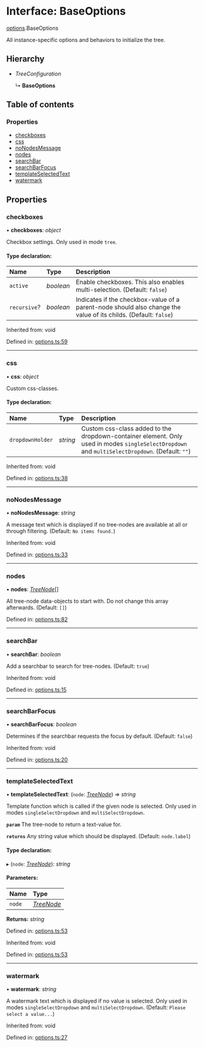 # Interface: BaseOptions

[options](../modules/options.md).BaseOptions

All instance-specific options and behaviors to initialize the tree.

## Hierarchy

* *TreeConfiguration*

  ↳ **BaseOptions**

## Table of contents

### Properties

- [checkboxes](options.baseoptions.md#checkboxes)
- [css](options.baseoptions.md#css)
- [noNodesMessage](options.baseoptions.md#nonodesmessage)
- [nodes](options.baseoptions.md#nodes)
- [searchBar](options.baseoptions.md#searchbar)
- [searchBarFocus](options.baseoptions.md#searchbarfocus)
- [templateSelectedText](options.baseoptions.md#templateselectedtext)
- [watermark](options.baseoptions.md#watermark)

## Properties

### checkboxes

• **checkboxes**: *object*

Checkbox settings.
Only used in mode `tree`.

#### Type declaration:

Name | Type | Description |
:------ | :------ | :------ |
`active` | *boolean* | Enable checkboxes. This also enables multi-selection. (Default: `false`)   |
`recursive`? | *boolean* | Indicates if the checkbox-value of a parent-node should also change the value of its childs. (Default: `false`)   |

Inherited from: void

Defined in: [options.ts:59](https://github.com/ckotzbauer/simple-tree-component/blob/8798469/src/types/options.ts#L59)

___

### css

• **css**: *object*

Custom css-classes.

#### Type declaration:

Name | Type | Description |
:------ | :------ | :------ |
`dropdownHolder` | *string* | Custom css-class added to the dropdown-container element. Only used in modes `singleSelectDropdown` and `multiSelectDropdown`. (Default: `""`)   |

Inherited from: void

Defined in: [options.ts:38](https://github.com/ckotzbauer/simple-tree-component/blob/8798469/src/types/options.ts#L38)

___

### noNodesMessage

• **noNodesMessage**: *string*

A message text which is displayed if no tree-nodes are available at all or through filtering.
(Default: `No items found.`)

Inherited from: void

Defined in: [options.ts:33](https://github.com/ckotzbauer/simple-tree-component/blob/8798469/src/types/options.ts#L33)

___

### nodes

• **nodes**: [*TreeNode*](tree_node.treenode.md)[]

All tree-node data-objects to start with. Do not change this array afterwards.
(Default: `[]`)

Defined in: [options.ts:82](https://github.com/ckotzbauer/simple-tree-component/blob/8798469/src/types/options.ts#L82)

___

### searchBar

• **searchBar**: *boolean*

Add a searchbar to search for tree-nodes. (Default: `true`)

Inherited from: void

Defined in: [options.ts:15](https://github.com/ckotzbauer/simple-tree-component/blob/8798469/src/types/options.ts#L15)

___

### searchBarFocus

• **searchBarFocus**: *boolean*

Determines if the searchbar requests the focus by default. (Default: `false`)

Inherited from: void

Defined in: [options.ts:20](https://github.com/ckotzbauer/simple-tree-component/blob/8798469/src/types/options.ts#L20)

___

### templateSelectedText

• **templateSelectedText**: (`node`: [*TreeNode*](tree_node.treenode.md)) => *string*

Template function which is called if the given node is selected.
Only used in modes `singleSelectDropdown` and `multiSelectDropdown`.

**`param`** The tree-node to return a text-value for.

**`returns`** Any string value which should be displayed. (Default: `node.label`)

#### Type declaration:

▸ (`node`: [*TreeNode*](tree_node.treenode.md)): *string*

#### Parameters:

Name | Type |
:------ | :------ |
`node` | [*TreeNode*](tree_node.treenode.md) |

**Returns:** *string*

Defined in: [options.ts:53](https://github.com/ckotzbauer/simple-tree-component/blob/8798469/src/types/options.ts#L53)

Inherited from: void

Defined in: [options.ts:53](https://github.com/ckotzbauer/simple-tree-component/blob/8798469/src/types/options.ts#L53)

___

### watermark

• **watermark**: *string*

A watermark text which is displayed if no value is selected.
Only used in modes `singleSelectDropdown` and `multiSelectDropdown`.
(Default: `Please select a value...`)

Inherited from: void

Defined in: [options.ts:27](https://github.com/ckotzbauer/simple-tree-component/blob/8798469/src/types/options.ts#L27)
